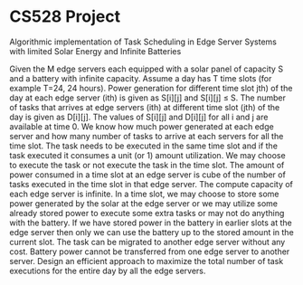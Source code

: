 # CS528 Project
Algorithmic implementation of Task Scheduling in Edge Server Systems with limited Solar Energy and Infinite Batteries

Given the M edge servers each equipped with a solar panel of capacity S and a battery with infinite capacity.
Assume a day has T time slots (for example T=24, 24 hours). Power generation for different time slot jth) of the day at each edge server (ith) is given as S[i][j] and S[i][j] ≤ S. 
The number of tasks that arrives at edge servers (ith) at different time slot (jth) of the day is given as D[i][j]. 
The values of S[i][j] and D[i][j] for all i and j are available at time 0. 
We know how much power generated at each edge server and how many number of tasks to arrive at each servers for all the time slot.
The task needs to be executed in the same time slot and if the task executed it consumes a unit (or 1) amount utilization. 
We may choose to execute the task or not execute the task in the time slot. 
The amount of power consumed in a time slot at an edge server is cube of the number of tasks executed in the time slot in that edge server. 
The compute capacity of each edge server is infinite.
In a time slot, we may choose to store some power generated by the solar at the edge server or we may utilize some already stored power to execute some extra tasks or may not do anything with the battery. 
If we have stored power in the battery in earlier slots at the edge server then only we can use the battery up to the stored amount in the current slot.
The task can be migrated to another edge server without any cost. 
Battery power cannot be transferred from one edge server to another server.
Design an efficient approach to maximize the total number of task executions for the entire day by all the edge servers.
